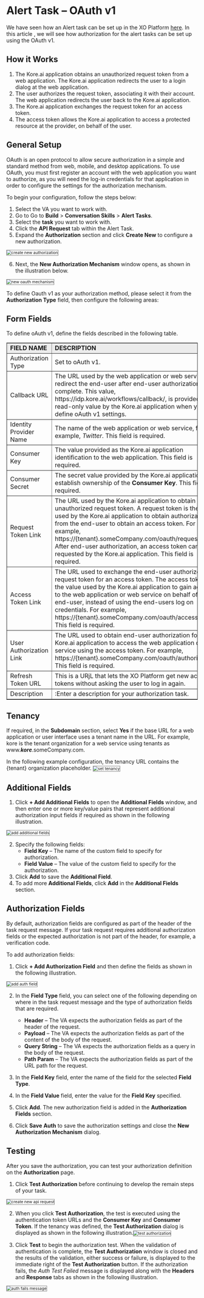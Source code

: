 # Alert Task – OAuth v1

We have seen how an Alert task can be set up in the XO Platform  [here](https://developer.kore.ai/docs/bots/bot-builder-tool/alert/notification-tasks/). In this article , we will see how authorization for the alert tasks can be set up using the OAuth v1.

## How it Works 

1. The Kore.ai application obtains an unauthorized request token from a web application. The Kore.ai application redirects the user to a login dialog at the web application.
2. The user authorizes the request token, associating it with their account. The web application redirects the user back to the Kore.ai application.
3. The Kore.ai application exchanges the request token for an access token.
4. The access token allows the Kore.ai application to access a protected resource at the provider, on behalf of the user.

## General Setup

OAuth is an open protocol to allow secure authorization in a simple and standard method from web, mobile, and desktop applications. To use OAuth, you must first register an account with the web application you want to authorize, as you will need the log-in credentials for that application in order to configure the settings for the authorization mechanism.

To begin your configuration, follow the steps below:

1. Select the VA you want to work with.
2. Go to Go to **Build** > **Conversation Skills** > **Alert Tasks**. 
3. Select the **task** you want to work with. 
4. Click the **API Request** tab within the Alert Task.
5. Expand the **Authorization** section and click **Create New** to configure a new authorization.
<img src="../images/create-new-authorization.png" alt="create new authorization" title="create new authorization" style="border: 1px solid gray; zoom:75%;"> 

6. Next, the **New Authorization Mechanism** window opens, as shown in the illustration below.
<img src="../images/new-oauth-mechanism.png" alt="new oauth mechanism" title="new oauth mechanism" style="border: 1px solid gray; zoom:75%;">

To define Oauth v1 as your authorization method, please select it from the **Authorization Type** field, then configure the following areas:

## Form Fields

To define oAuth v1, define the fields described in the following table.

<table border="1.5">
  <tr bgcolor="#ECECEC">
   <td><strong>FIELD NAME</strong>
   </td>
   <td><strong>DESCRIPTION</strong>
   </td>
  </tr>
  <tr>
   <td>Authorization Type
   </td>
   <td>Set to oAuth v1.
   </td>
  </tr>
  <tr>
   <td>Callback URL
   </td>
   <td>The URL used by the web application or web service to redirect the end-user after end-user authorization is complete. This value, https://idp.kore.ai/workflows/callback/,  is provided as a read-only value by the Kore.ai application when you define oAuth v1 settings.
   </td>
  </tr>
  <tr>
   <td>Identity Provider Name
   </td>
   <td>The name of the web application or web service, for example, <em>Twitter</em>. This field is required.
   </td>
  </tr>
  <tr>
   <td>Consumer Key
   </td>
   <td>The value provided as the Kore.ai application identification to the web application. This field is required.
   </td>
  </tr>
  <tr>
   <td>Consumer Secret
   </td>
   <td>The secret value provided by the Kore.ai application to establish ownership of the <strong>Consumer Key</strong>. This field is required.
   </td>
  </tr>
  <tr>
   <td>Request Token Link
   </td>
   <td>The URL used by the Kore.ai application to obtain an unauthorized request token. A request token is the value used by the Kore.ai application to obtain authorization from the end-user to obtain an access token. For example, https://{tenant}.someCompany.com/oauth/request_token. After end-user authorization, an access token can be requested by the Kore.ai application. This field is required.
   </td>
  </tr>
  <tr>
   <td>Access Token Link
   </td>
   <td>The URL used to exchange the end-user authorized request token for an access token. The access token is the value used by the Kore.ai application to gain access to the web application or web service on behalf of the end-user, instead of using the end-users log on credentials. For example, https://{tenant}.someCompany.com/oauth/access_token. This field is required.
   </td>
  </tr>
  <tr>
   <td>User Authorization Link
   </td>
   <td>The URL used to obtain end-user authorization for the Kore.ai application to access the web application or web service using the access token. For example, https://{tenant}.someCompany.com/oauth/authorize. This field is required.
   </td>
  </tr>
  <tr>
   <td>Refresh Token URL
   </td>
   <td>This is a URjL that lets the XO Platform get new access tokens without asking the user to log in again.
   </td>
  </tr>
  <tr>
   <td>Description
   </td>
   <td>:Enter a description for your authorization task. 
   </td>
  </tr>
</table>

## Tenancy

If required, in the **Subdomain** section, select **Yes** if the base URL for a web application or user interface uses a tenant name in the URL. For example, kore is the tenant organization for a web service using tenants as www.**_kore_**.someCompany.com.

In the following example configuration, the tenancy URL contains the {tenant} organization placeholder.
<img src="../images/set-tenancy.png" alt="set tenancy" title="set tenancy" style="border: 1px solid gray; zoom:75%;">

## Additional Fields

1. Click **+ Add Additional Fields** to open the **Additional Fields** window, and then enter one or more key/value pairs that represent additional authorization input fields if required as shown in the following illustration.
<img src="../images/add-additional-fields.png" alt="add additional fields" title="add additional fields" style="border: 1px solid gray; zoom:75%;">


2. Specify the following fields:
    * **Field Key** – The name of the custom field to specify for authorization.
    * **Field Value** – The value of the custom field to specify for the authorization.
3. Click **Add** to save the **Additional Field**.
4. To add more **Additional Fields**, click **Add** in the **Additional Fields** section.

## Authorization Fields

By default, authorization fields are configured as part of the header of the task request message. If your task request requires additional authorization fields or the expected authorization is not part of the header, for example, a verification code.

To add authorization fields:

1. Click **+ Add Authorization Field** and then define the fields as shown in the following illustration.
<img src="../images/add-auth-field.png" alt="add auth field" title="add auth field" style="border: 1px solid gray; zoom:75%;">

2. In the **Field Type** field, you can select one of the following depending on where in the task request message and the type of authorization fields that are required.
    * **Header** – The VA expects the authorization fields as part of the header of the request.
    * **Payload** – The VA expects the authorization fields as part of the content of the body of the request.
    * **Query String** – The VA expects the authorization fields as a query in the body of the request.
    * **Path Param** – The VA expects the authorization fields as part of the URL path for the request.
3. In the **Field Key** field, enter the name of the field for the selected **Field Type**.
4. In the **Field Value** field, enter the value for the **Field Key** specified.
5. Click **Add**. The new authorization field is added in the **Authorization Fields** section.

6. Click **Save** **Auth** to save the authorization settings and close the **New Authorization Mechanism** dialog.

## Testing

After you save the authorization, you can test your authorization definition on the **Authorization** page.

1. Click **Test Authorization** before continuing to develop the remain steps of your task.
<img src="../images/create-new-api-request.png" alt="create new api request" title="create new api request" style="border: 1px solid gray; zoom:75%;">

2. When you click **Test Authorization**, the test is executed using the authentication token URLs and the **Consumer Key** and **Consumer Token**. If the tenancy was defined, the **Test Authorization** dialog is displayed as shown in the following illustration.<img src="../images/test-authorization-yes.png" alt="test authorization" title="test authorization" style="border: 1px solid gray; zoom:75%;">

3. Click **Test** to begin the authorization test. When the validation of authentication is complete, the **Test Authorization** window is closed and the results of the validation, either success or failure, is displayed to the immediate right of the **Test Authorization** button. If the authorization fails, the _Auth Test Failed_ message is displayed along with the **Headers** and **Response** tabs as shown in the following illustration.  
<img src="../images/configure-test-authorization.png" alt="auth fails message" title="auth fails message" style="border: 1px solid gray; zoom:75%;">
